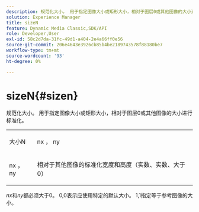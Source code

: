 ```yaml
---
description: 规范化大小。 用于指定图像大小或矩形大小，相对于图层0或其他图像的大小进行标准化。
solution: Experience Manager
title: sizeN
feature: Dynamic Media Classic,SDK/API
role: Developer,User
exl-id: 58c2d7da-31fc-49d1-a404-2e4a66ff0e56
source-git-commit: 206e4643e3926cb85b4be2189743578f88180be7
workflow-type: tm+mt
source-wordcount: '93'
ht-degree: 0%

---
```


# sizeN{#sizen}

规范化大小。 用于指定图像大小或矩形大小，相对于图层0或其他图像的大小进行标准化。

<table id="simpletable_BB36205775D4447084E527E2630D28B9"> 
 <tr class="strow"> 
  <td class="stentry"> <p><span class="codeph"> <span class="varname">大小N</span> </span> </p></td> 
  <td class="stentry"> <p><span class="codeph"> <span class="varname"> nx</span> </span>，<span class="codeph"><span class="varname"> ny</span></span> </p></td> 
 </tr> 
 <tr class="strow"> 
  <td class="stentry"> <p><span class="codeph"> <span class="varname"> nx</span> </span>，<span class="codeph"><span class="varname"> ny</span></span> </p></td> 
  <td class="stentry"> <p>相对于其他图像的标准化宽度和高度（实数、实数、大于0） </p></td> 
 </tr> 
</table>

*nx*&#x200B;和&#x200B;*ny*&#x200B;都必须大于0。 0,0表示应使用特定的默认大小。 1,1指定等于参考图像的大小。
